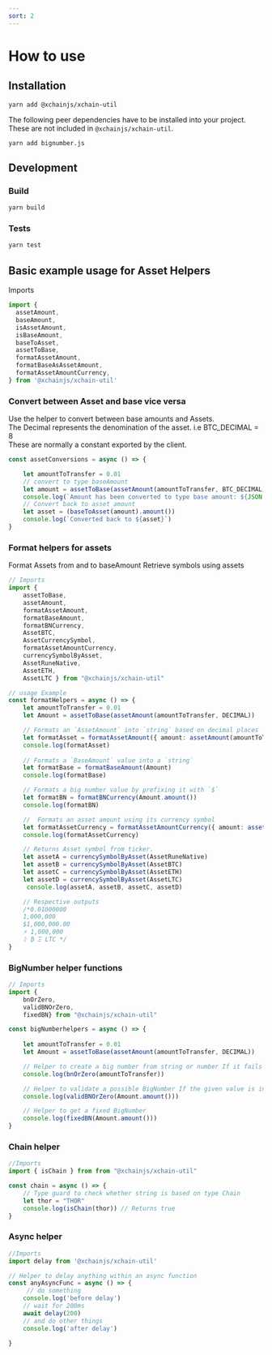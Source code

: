 ```yaml
---
sort: 2
---
```


# How to use

## Installation

```
yarn add @xchainjs/xchain-util
```

The following peer dependencies have to be installed into your project. These are not included in `@xchainjs/xchain-util`.

```
yarn add bignumber.js
```

## Development

### Build

```bash
yarn build
```

### Tests

```bash
yarn test
```

## Basic example usage for Asset Helpers

Imports
```ts
import {
  assetAmount,
  baseAmount,
  isAssetAmount,
  isBaseAmount,
  baseToAsset,
  assetToBase,
  formatAssetAmount,
  formatBaseAsAssetAmount,
  formatAssetAmountCurrency,
} from '@xchainjs/xchain-util'
```

### Convert between Asset and base vice versa

Use the helper to convert between base amounts and Assets.\
The Decimal represents the denomination of the asset. i.e BTC_DECIMAL = 8\
These are normally a constant exported by the client.

```ts
const assetConversions = async () => {

    let amountToTransfer = 0.01
    // convert to type baseAmount
    let amount = assetToBase(assetAmount(amountToTransfer, BTC_DECIMAL)) 
    console.log(`Amount has been converted to type base amount: ${JSON.stringify(amount)}`)
    // Convert back to asset amount
    let asset = (baseToAsset(amount).amount()) 
    console.log(`Converted back to ${asset}`)
}
```

### Format helpers for assets

Format Assets from and to baseAmount 
Retrieve symbols using assets

```ts
// Imports 
import { 
    assetToBase,
    assetAmount, 
    formatAssetAmount,
    formatBaseAmount,
    formatBNCurrency,
    AssetBTC,
    AssetCurrencySymbol, 
    formatAssetAmountCurrency,
    currencySymbolByAsset, 
    AssetRuneNative,
    AssetETH,
    AssetLTC } from "@xchainjs/xchain-util"

// usage Example
const formatHelpers = async () => {
    let amountToTransfer = 0.01
    let Amount = assetToBase(assetAmount(amountToTransfer, DECIMAL))

    // Formats an `AssetAmount` into `string` based on decimal places
    let formatAsset = formatAssetAmount({ amount: assetAmount(amountToTransfer, BTC_DECIMAL), decimal: BTC_DECIMAL})  
    console.log(formatAsset)
    
    // Formats a `BaseAmount` value into a `string`
    let formatBase = formatBaseAmount(Amount)
    console.log(formatBase)

    // Formats a big number value by prefixing it with `$`
    let formatBN = formatBNCurrency(Amount.amount())
    console.log(formatBN)

    //  Formats an asset amount using its currency symbol
    let formatAssetCurrency = formatAssetAmountCurrency({ amount: assetAmount(amountToTransfer, BTC_DECIMAL), asset: AssetBTC, decimal: BTC_DECIMAL})
    console.log(formatAssetCurrency)

    // Returns Asset symbol from ticker. 
    let assetA = currencySymbolByAsset(AssetRuneNative)
    let assetB = currencySymbolByAsset(AssetBTC)
    let assetC = currencySymbolByAsset(AssetETH)
    let assetD = currencySymbolByAsset(AssetLTC)
     console.log(assetA, assetB, assetC, assetD)

    // Respective outputs
    /*0.01000000
    1,000,000
    $1,000,000.00
    ⚡ 1,000,000
    ᚱ ₿ Ξ LTC */
}

```

### BigNumber helper functions

```ts
// Imports
import { 
    bnOrZero,
    validBNOrZero,
    fixedBN} from "@xchainjs/xchain-util"

const bigNumberhelpers = async () => {
    
    let amountToTransfer = 0.01
    let Amount = assetToBase(assetAmount(amountToTransfer, DECIMAL))

    // Helper to create a big number from string or number If it fails to create a big number
    console.log(bnOrZero(amountToTransfer))

    // Helper to validate a possible BigNumber If the given value is invalid or undefined
    console.log(validBNOrZero(Amount.amount()))

    // Helper to get a fixed BigNumber
    console.log(fixedBN(Amount.amount()))
}
```

### Chain helper

```ts
//Imports
import { isChain } from from "@xchainjs/xchain-util"

const chain = async () => {
    // Type guard to check whether string is based on type Chain
    let thor = "THOR"
    console.log(isChain(thor)) // Returns true
}
```

### Async helper

```ts
//Imports
import delay from '@xchainjs/xchain-util'

// Helper to delay anything within an async function
const anyAsyncFunc = async () => {
     // do something
    console.log('before delay')
    // wait for 200ms
    await delay(200)
    // and do other things
    console.log('after delay')
    
}
```